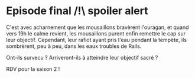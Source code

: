 # Episode final /!\ spoiler alert


C'est avec acharnement que les mousaillons bravèrent l'ouragan, et quand vers 19h le calme revient, 
les mousaillons purent enfin remettre le cap sur leur objectif.
Cependant, leur rafiot ayant pris l'eau pendant la tempète, ils sombrèrent, peu à peu, dans les eaux troubles de Rails.

Ont-ils survecu ? Arriveront-ils à atteindre leur objectif sacré ? 

RDV pour la saison 2 !
